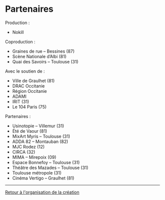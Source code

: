 # Partenaires

Production :

- Nokill

Coproduction :

- Graines de rue – Bessines (87)
- Scène Nationale d’Albi (81)
- Quai des Savoirs – Toulouse (31)


Avec le soutien de :

- Ville de Graulhet (81)
- DRAC Occitanie
- Région Occitanie
- ADAMI
- IRIT (31)
- Le 104 Paris (75)


Partenaires :

- Usinotopie – Villemur (31)
- Été de Vaour (81)
- MixArt Myris – Toulouse (31)
- ADDA 82 – Montauban (82)
- MJC Rodez (12)
- CIRCA (32)
- MIMA – Mirepoix (09)
- Espace Bonnefoy – Toulouse (31)
- Théâtre des Mazades – Toulouse (31)
- Toulouse métropole (31)
- Cinéma Vertigo – Graulhet (81)

---


[Retour à l'organisation de la création](.)


